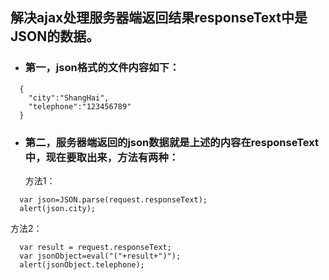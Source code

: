 ## 解决ajax处理服务器端返回结果responseText中是JSON的数据。

* ### 第一，json格式的文件内容如下：

~~~
  {  
    "city":"ShangHai",  
    "telephone":"123456789"  
  }  
~~~
* ### 第二，服务器端返回的json数据就是上述的内容在responseText中，现在要取出来，方法有两种：

  方法1：
~~~
  var json=JSON.parse(request.responseText);  
  alert(json.city);  
~~~
  方法2：
~~~
  var result = request.responseText;  
  var jsonObject=eval("("+result+")");  
  alert(jsonObject.telephone);  
~~~
